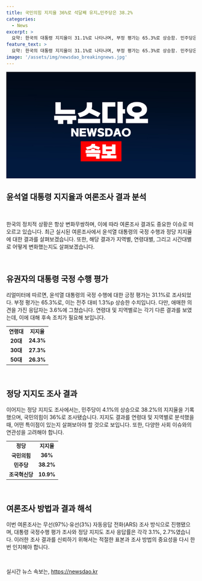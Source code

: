 ```yaml
---
title: 국민의힘 지지율 36%로 석달째 유지…민주당은 38.2%
categories:
  - News
excerpt: >
  요약: 한국의 대통령 지지율이 31.1%로 나타나며, 부정 평가는 65.3%로 상승함. 민주당은 전주 대비 4.1%p 상승한 반면, 국민의힘은 0.7%p 하락. 지역별로는 대구·경북(TK)이 3.3%p 내린 45.1%, 부산·울산·경남(PK)은 2.1%p 오른 38.0%. 20대의 지지율은 3.3%p 상승한 24.3%로 나타났으며, 50대는 2.3%p 내려 26.3%를 기록함. 민주당의 지지율은 4%p 이상 상승하며, 다른 정당들의 지지율은 전주 대비 상승 또는 하락한 것으로 나타남.
feature_text: >
  요약: 한국의 대통령 지지율이 31.1%로 나타나며, 부정 평가는 65.3%로 상승함. 민주당은 전주 대비 4.1%p 상승한 반면, 국민의힘은 0.7%p 하락. 지역별로는 대구·경북(TK)이 3.3%p 내린 45.1%, 부산·울산·경남(PK)은 2.1%p 오른 38.0%. 20대의 지지율은 3.3%p 상승한 24.3%로 나타났으며, 50대는 2.3%p 내려 26.3%를 기록함. 민주당의 지지율은 4%p 이상 상승하며, 다른 정당들의 지지율은 전주 대비 상승 또는 하락한 것으로 나타남.
image: '/assets/img/newsdao_breakingnews.jpg'
---
```


<p><img src="/assets/img/newsdao_breakingnews.jpg" alt="flaretime 속보" /></p>

<h2 data-ke-size="size26">윤석열 대통령 지지율과 여론조사 결과 분석</h2>

<p data-ke-size="size16">&nbsp;</p>

<p>한국의 정치적 상황은 항상 변화무쌍하며, 이에 따라 여론조사 결과도 중요한 이슈로 떠오르고 있습니다. 최근 실시된 여론조사에서 윤석열 대통령의 국정 수행과 정당 지지율에 대한 결과를 살펴보겠습니다. 또한, 해당 결과가 지역별, 연령대별, 그리고 시간대별로 어떻게 변화했는지도 살펴보겠습니다.</p></p>

<p data-ke-size="size16">&nbsp;</p>

<h2 data-ke-size="size26">유권자의 대통령 국정 수행 평가</h2>

<p>
리얼미터에 따르면, 윤석열 대통령의 국정 수행에 대한 긍정 평가는 31.1%로 조사되었다. 부정 평가는 65.3%로, 이는 전주 대비 1.3%p 상승한 수치입니다. 다만, 애매한 의견을 가진 응답자는 3.6%에 그쳤습니다. 연령대 및 지역별로는 각기 다른 결과를 보였는데, 이에 대해 후속 조치가 필요해 보입니다.
</p>

<table>
    <tr>
        <td style="text-align: center; height: 17px;"><b>연령대</b></td>
        <td style="text-align: center; height: 17px;"><b>지지율</b></td>
    </tr>
    <tr>
        <td style="text-align: center; height: 17px;"><b>20대</b></td>
        <td style="text-align: center; height: 17px;"><b>24.3%</b></td>
    </tr>
    <tr>
        <td style="text-align: center; height: 17px;"><b>30대</b></td>
        <td style="text-align: center; height: 17px;"><b>27.3%</b></td>
    </tr>
    <tr>
        <td style="text-align: center; height: 17px;"><b>50대</b></td>
        <td style="text-align: center; height: 17px;"><b>26.3%</b></td>
    </tr>
</table>

<p data-ke-size="size16">&nbsp;</p>

<h2 data-ke-size="size26">정당 지지도 조사 결과</h2>

<p>
이어지는 정당 지지도 조사에서는, 민주당이 4.1%의 상승으로 38.2%의 지지율을 기록했으며, 국민의힘이 36%로 조사됐습니다. 지지도 결과를 연령대 및 지역별로 분석했을 때, 어떤 특이점이 있는지 살펴보아야 할 것으로 보입니다. 또한, 다양한 사회 이슈와의 연관성을 고려해야 합니다.
</p>

<table>
    <tr>
        <td style="text-align: center; height: 17px;"><b>정당</b></td>
        <td style="text-align: center; height: 17px;"><b>지지율</b></td>
    </tr>
    <tr>
        <td style="text-align: center; height: 17px;"><b>국민의힘</b></td>
        <td style="text-align: center; height: 17px;"><b>36%</b></td>
    </tr>
    <tr>
        <td style="text-align: center; height: 17px;"><b>민주당</b></td>
        <td style="text-align: center; height: 17px;"><b>38.2%</b></td>
    </tr>
    <tr>
        <td style="text-align: center; height: 17px;"><b>조국혁신당</b></td>
        <td style="text-align: center; height: 17px;"><b>10.9%</b></td>
    </tr>
</table>

<p data-ke-size="size16">&nbsp;</p>

<h2 data-ke-size="size26">여론조사 방법과 결과 해석</h2>

<p>
이번 여론조사는 무선(97%)·유선(3%) 자동응답 전화(ARS) 조사 방식으로 진행됐으며, 대통령 국정수행 평가 조사와 정당 지지도 조사 응답률은 각각 3.1%, 2.7%였습니다. 이러한 조사 결과를 신뢰하기 위해서는 적절한 표본과 조사 방법의 중요성을 다시 한번 인지해야 합니다.
</p>

<p data-ke-size="size16">&nbsp;</p>
실시간 뉴스 속보는, <a href="https://newsdao.kr" rel="dofollow">https://newsdao.kr</a>


